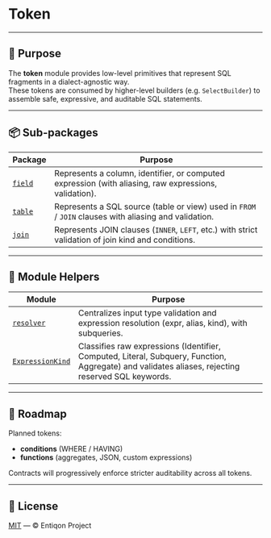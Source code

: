 # Token

---

## 🎯 Purpose

The **token** module provides low-level primitives that represent SQL
fragments in a dialect-agnostic way.  
These tokens are consumed by higher-level builders (e.g. `SelectBuilder`)
to assemble safe, expressive, and auditable SQL statements.

---

## 📦 Sub-packages

| Package            | Purpose                                                                                               |
|--------------------|-------------------------------------------------------------------------------------------------------|
| [`field`](./field) | Represents a column, identifier, or computed expression (with aliasing, raw expressions, validation). |
| [`table`](./table) | Represents a SQL source (table or view) used in `FROM` / `JOIN` clauses with aliasing and validation. |
| [`join`](./join)   | Represents JOIN clauses (`INNER`, `LEFT`, etc.) with strict validation of join kind and conditions.   |

---

## 🔧 Module Helpers

| Module                                   | Purpose                                                                                                                                           |
|------------------------------------------|---------------------------------------------------------------------------------------------------------------------------------------------------|
| [`resolver`](./resolver.go)              | Centralizes input type validation and expression resolution (expr, alias, kind), with subqueries.                                                 |
| [`ExpressionKind`](./expression_kind.go) | Classifies raw expressions (Identifier, Computed, Literal, Subquery, Function, Aggregate) and validates aliases, rejecting reserved SQL keywords. |

---

## 🚧 Roadmap

Planned tokens:
- **conditions** (WHERE / HAVING)
- **functions** (aggregates, JSON, custom expressions)

Contracts will progressively enforce stricter auditability across all tokens.

---

## 📄 License

[MIT](../../LICENSE) — © Entiqon Project

